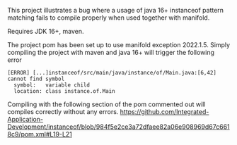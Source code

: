This project illustrates a bug where a usage of java 16+ instanceof pattern matching fails to compile properly when used together with manifold.

Requires JDK 16+, maven.

The project pom has been set up to use manifold exception 2022.1.5. Simply compiling the project with maven and java 16+ will trigger the following error
```
[ERROR] [...]instanceof/src/main/java/instance/of/Main.java:[6,42] cannot find symbol
  symbol:   variable child
  location: class instance.of.Main
```

Compiling with the following section of the pom commented out will compiles correctly without any errors.
https://github.com/Integrated-Application-Development/instanceof/blob/984f5e2ce3a72dfaee82a06e908969d67c6618c9/pom.xml#L19-L21
